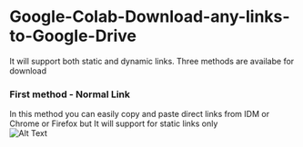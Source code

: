 # Google-Colab-Download-any-links-to-Google-Drive
It will support both static and dynamic links.
Three methods are availabe for download

### First method - Normal Link
In this method you can easily copy and paste direct links from IDM or Chrome or Firefox but It will support for static links only<br>
![Alt Text](https://i.ibb.co/VgDD6sC/Normal-link-download-IDM.gif)


